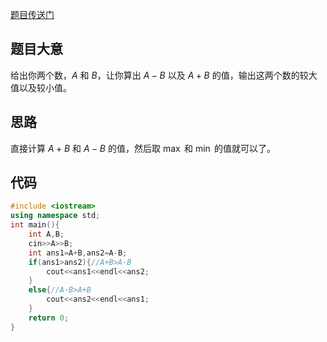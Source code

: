 [题目传送门](https://www.luogu.com.cn/problem/AT_joi2021_yo1c_a)

## 题目大意

给出你两个数，$A$ 和 $B$，让你算出 $A-B$ 以及 $A+B$ 的值，输出这两个数的较大值以及较小值。

## 思路

直接计算 $A+B$ 和 $A-B$ 的值，然后取 $\max$ 和 $\min$ 的值就可以了。

## 代码

```cpp
#include <iostream>
using namespace std;
int main(){
	int A,B;
	cin>>A>>B;
	int ans1=A+B,ans2=A-B;
	if(ans1>ans2){//A+B>A-B 
		cout<<ans1<<endl<<ans2;
	}
	else{//A-B>A+B
		cout<<ans2<<endl<<ans1;
	}
	return 0;
}
```

